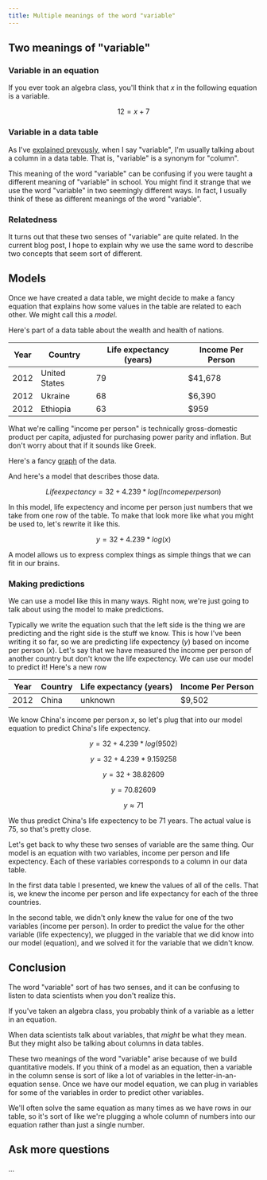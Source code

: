 ```yaml
---
title: Multiple meanings of the word "variable"
---
```

## Two meanings of "variable"

### Variable in an equation
If you ever took an algebra class, you'll think that
*x* in the following equation is a variable.

$$12 = x + 7$$

### Variable in a data table
As I've [explained prevously](/!/table-words), when I say "variable",
I'm usually talking about a column in a data table. That is, "variable"
is a synonym for "column".

This meaning of the word "variable" can be confusing if you were taught
a different meaning of "variable" in school. You might find it strange that
we use the word "variable" in two seemingly different ways. In fact,
I usually think of these as different meanings of the word "variable".

### Relatedness
It turns out that these two senses of "variable" are quite related.
In the current blog post, I hope to explain why we use the same word to
describe two concepts that seem sort of different.

## Models
Once we have created a data table, we might decide to make a fancy equation that
explains how some values in the table are related to each other. We might call
this a *model*.

Here's part of a data table about the wealth and health of nations.

Year | Country | Life expectancy (years) | Income Per Person
---- | ------- | ----------------------- | -----------------
2012 | United States                | 79 | $41,678
2012 | Ukraine                      | 68 |  $6,390
2012 | Ethiopia                     | 63 |    $959

What we're calling "income per person" is technically gross-domestic product per
capita, adjusted for purchasing power parity and inflation. But don't worry about
that if it sounds like Greek.

Here's a fancy [graph](http://www.gapminder.org/world/#$majorMode=chart$is;shi=t;ly=2003;lb=f;il=t;fs=11;al=30;stl=t;st=t;nsl=t;se=t$wst;tts=C$ts;sp=5.59290322580644;ti=2012$zpv;v=0$inc_x;mmid=XCOORDS;iid=phAwcNAVuyj1jiMAkmq1iMg;by=ind$inc_y;mmid=YCOORDS;iid=phAwcNAVuyj2tPLxKvvnNPA;by=ind$inc_s;uniValue=8.21;iid=phAwcNAVuyj0XOoBL_n5tAQ;by=ind$inc_c;uniValue=255;gid=CATID0;by=grp$map_x;scale=log;dataMin=283;dataMax=110808$map_y;scale=lin;dataMin=18;dataMax=87$map_s;sma=49;smi=2.65$cd;bd=0$inds=;example=75)
of the data.

And here's a model that describes those data.

<!-- 
lm(formula = c(79, 68, 63) ~ log(c(41678, 6390, 959)))
lm(formula = c(79, 68, 63) ~ log10(c(41678, 6390, 959)))
-->

$$Life expectancy = 32 + 4.239 * log\left(Income per person\right)$$

In this model, life expectency and income per person
just numbers that we take from one row of the table.
To make that look more like what you might be used to, let's
rewrite it like this.

$$y = 32 + 4.239 * log\left(x\right)$$

A model allows us to express complex things as simple things that
we can fit in our brains.


### Making predictions
We can use a model like this in many ways.
Right now, we're just going to talk about using the model to make
predictions.

Typically we write the equation such that the left side is the thing
we are predicting and the right side is the stuff we know. This is
how I've been writing it so far, so we are predicting life expectency
(*y*) based on income per person (*x*). Let's say that we have measured
the income per person of another country but don't know the life
expectency. We can use our model to predict it! Here's a new row

Year | Country | Life expectancy (years) | Income Per Person
---- | ------- | ----------------------- | -----------------
2012 | China       | <!-- 75 --> unknown |  $9,502

We know China's income per person *x*, so let's plug that into our model
equation to predict China's life expectency.

$$y = 32 + 4.239 * log\left(9502\right)$$

$$y = 32 + 4.239 * 9.159258$$

$$y = 32 + 38.82609$$

$$y = 70.82609$$

$$y \approx 71 $$

We thus predict China's life expectency to be 71 years.
The actual value is 75, so that's pretty close.

Let's get back to why these two senses of variable are the same
thing. Our model is an equation with two variables, income per
person and life expectency. Each of these variables corresponds
to a column in our data table.

In the first data table I presented, we knew the values of all
of the cells. That is, we knew the income per person and life
expectancy for each of the three countries.

In the second table, we didn't only knew the value for one of
the two variables (income per person). In order to predict the value
for the other variable (life expectency), we plugged in the
variable that we did know into our model (equation), and we solved
it for the variable that we didn't know.

## Conclusion
The word "variable" sort of has two senses, and it can be confusing
to listen to data scientists when you don't realize this.

If you've taken an algebra class, you probably think of a variable as
a letter in an equation.

When data scientists talk about variables, that *might* be what they mean.
But they might also be talking about columns in data tables.

These two meanings of the word "variable" arise because of we build
quantitative models. If you think of a model as an equation, then
a variable in the column sense is sort of like a lot of variables in the
letter-in-an-equation sense. Once we have our model equation, we can
plug in variables for some of the variables in order to predict other
variables.

We'll often solve the same equation as many times as we have rows in our
table, so it's sort of like we're plugging a whole column of numbers into
our equation rather than just a single number.

## Ask more questions
...
